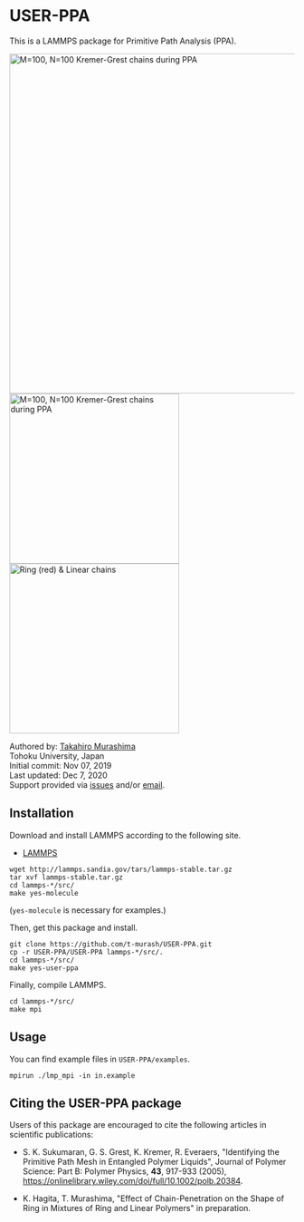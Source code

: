 # USER-PPA

This is a LAMMPS package for Primitive Path Analysis (PPA).

<img src="https://github.com/t-murash/USER-PPA/blob/master/img/ppa.png" title="M=100, N=100 Kremer-Grest chains during PPA" width=600/>

<img src="https://github.com/t-murash/USER-PPA/blob/master/img/ppa.gif" title="M=100, N=100 Kremer-Grest chains during PPA" width=300/>

<img src="https://github.com/t-murash/USER-PPA/blob/master/img/ppa-ring-line.gif" title="Ring (red) & Linear chains" width=300/>

Authored by:
[Takahiro Murashima](https://github.com/t-murash)<br>
Tohoku University, Japan<br>
Initial commit: Nov 07, 2019<br>
Last updated: Dec 7, 2020<br>
Support provided via [issues](https://github.com/t-murash/USER-PPA/issues) and/or [email](mailto:murasima@cmpt.phys.tohoku.ac.jp).


## Installation

Download and install LAMMPS according to the following site.

* [LAMMPS](https://lammps.sandia.gov/)

```
wget http://lammps.sandia.gov/tars/lammps-stable.tar.gz
tar xvf lammps-stable.tar.gz
cd lammps-*/src/
make yes-molecule
```
(`yes-molecule` is necessary for examples.)

Then, get this package and install.

```
git clone https://github.com/t-murash/USER-PPA.git
cp -r USER-PPA/USER-PPA lammps-*/src/.
cd lammps-*/src/
make yes-user-ppa
```

Finally, compile LAMMPS.

```
cd lammps-*/src/
make mpi
```

## Usage
You can find example files in `USER-PPA/examples`.
```
mpirun ./lmp_mpi -in in.example
```

## Citing the USER-PPA package

Users of this package are encouraged to cite the following articles in scientific publications:

* S. K. Sukumaran, G. S. Grest, K. Kremer, R. Everaers, "Identifying the Primitive Path Mesh in Entangled Polymer Liquids", Journal of Polymer Science: Part B: Polymer Physics, **43**, 917-933 (2005), https://onlinelibrary.wiley.com/doi/full/10.1002/polb.20384.

* K. Hagita, T. Murashima, "Effect of Chain-Penetration on the Shape of Ring in Mixtures of Ring and Linear Polymers" in preparation.